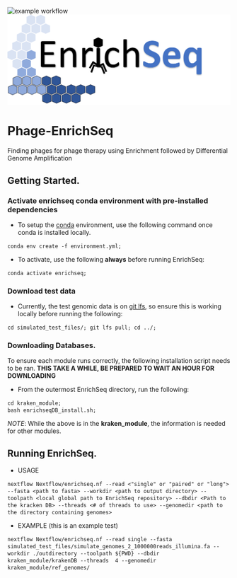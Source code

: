 ![example workflow](https://github.com/Dreycey/Phage-EnrichSeq/actions/workflows/github_actions.yml/badge.svg)
![EnrichSeq](figures/EnrichSeq-LOGO.png)

# Phage-EnrichSeq
Finding phages for phage therapy using Enrichment followed by Differential Genome Amplification

## Getting Started.
### Activate enrichseq conda environment with pre-installed dependencies
* To setup the [conda](https://docs.conda.io/en/latest/miniconda.html) environment, use the following command once conda is installed locally. 
```
conda env create -f environment.yml;
```
* To activate, use the following **always** before running EnrichSeq:
```
conda activate enrichseq;
```

### Download test data
* Currently, the test genomic data is on [git lfs](https://git-lfs.github.com/), so ensure this is working locally before running the following:
```
cd simulated_test_files/; git lfs pull; cd ../;
```

### Downloading Databases.
To ensure each module runs correctly, the following installation script needs to be ran. **THIS TAKE A WHILE, BE PREPARED TO WAIT AN HOUR FOR DOWNLOADING**

* From the outermost EnrichSeq directory, run the following:
```
cd kraken_module;
bash enrichseqDB_install.sh;
```

*NOTE*: While the above is in the **kraken_module**, the information is needed for other modules.


## Running EnrichSeq.
* USAGE
```
nextflow Nextflow/enrichseq.nf --read <"single" or "paired" or "long"> --fasta <path to fasta> --workdir <path to output directory> --toolpath <local global path to EnrichSeq repository> --dbdir <Path to the kracken DB> --threads <# of threads to use> --genomedir <path to the directory containing genomes> 
```

* EXAMPLE (this is an example test)
```
nextflow Nextflow/enrichseq.nf --read single --fasta simulated_test_files/simulate_genomes_2_1000000reads_illumina.fa --workdir ./outdirectory --toolpath ${PWD} --dbdir kraken_module/krakenDB --threads  4 --genomedir kraken_module/ref_genomes/
``` 